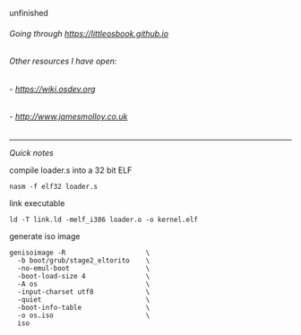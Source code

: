 unfinished

###### Going through https://littleosbook.github.io
###### Other resources I have open:
###### - https://wiki.osdev.org
###### - http://www.jamesmolloy.co.uk

---

_Quick notes_

compile loader.s into a 32 bit ELF
```
nasm -f elf32 loader.s
```

link executable
```
ld -T link.ld -melf_i386 loader.o -o kernel.elf
```

generate iso image
```
genisoimage -R                    \
  -b boot/grub/stage2_eltorito    \
  -no-emul-boot                   \
  -boot-load-size 4               \
  -A os                           \
  -input-charset utf8             \
  -quiet                          \
  -boot-info-table                \
  -o os.iso                       \
  iso
```
